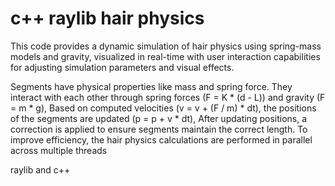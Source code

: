 # c++ raylib hair physics

This code provides a dynamic simulation of hair physics using spring-mass models and gravity, visualized in real-time with user interaction capabilities for adjusting simulation parameters and visual effects.




Segments have physical properties like mass and spring force. They interact with each other through spring forces (F = K * (d - L)) and gravity (F = m * g), Based on computed velocities (v = v + (F / m) * dt), the positions of the segments are updated (p = p + v * dt), After updating positions, a correction is applied to ensure segments maintain the correct length. To improve efficiency, the hair physics calculations are performed in parallel across multiple threads

raylib and c++
